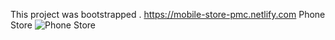 This project was bootstrapped .
https://mobile-store-pmc.netlify.com
Phone Store
![Phone Store](https://github.com/chanhcs/sales-site/blob/master/document/phone_store.jpg)








